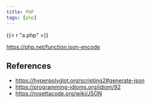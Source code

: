 ```yaml
---
title: PHP
tags: [php]
---
```


{{< r "a.php" >}}

<https://php.net/function.json-encode>

## References

- <https://hyperpolyglot.org/scripting2#generate-json>
- <https://programming-idioms.org/idiom/92>
- <https://rosettacode.org/wiki/JSON>
